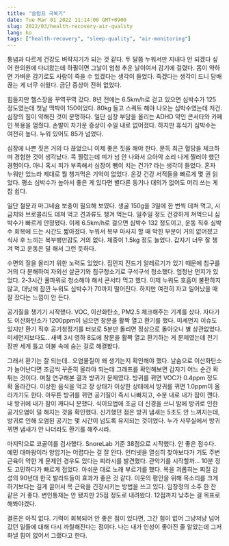 ```yaml
---
title: "슬럼프 극복기"
date: Tue Mar 01 2022 11:14:00 GMT+0900
slug: 2022/03/health-recovery-air-quality
lang: ko
tags: ["health-recovery", "sleep-quality", "air-monitoring"]
---
```


통념과 다르게 건강도 벼락치기가 되는 것 같다. 두 달쯤 누워서만 지내다 안 되겠다 싶어 한의원에 다녀왔는데 하필이면 그날이 엄청 추운 날이여서 감기에 걸렸다. 몸이 약하면 가벼운 감기로도 사람이 죽을 수 있겠다는 생각이 들었다. 죽겠다는 생각이 드니 담배 끊는 게 너무 쉬웠다. 금단 증상이 전혀 없었다.

힘들지만 헬스장을 꾸역꾸역 갔다. 8년 전에는 6.5km/h로 걷고 있으면 심박수가 125 정도였는데 첫날 맥박이 150이었다. 80kg 들고 스쿼트 해야 나오는 심박수였는데 저건. 심장의 힘이 약해진 것이 분명하다. 일단 심장 부담을 올리는 ADHD 약인 콘서타와 카페인 복용을 멈췄다. 손발이 차가운 증상이 수일 내로 없어졌다. 하지만 휴식기 심박수는 여전히 높다. 누워 있어도 85가 넘었다.

심장에 나쁜 짓은 거의 다 끊었으니 이제 좋은 짓을 해야 한다. 문득 최근 혈당을 체크하며 경험한 것이 생각났다. 콕 찔렀는데 피가 넘 안 나와서 으아악 소리 나게 찔러야 했던 경험이다. 아니 혹시 피가 부족해서 심장이 뺑이 치는 건가? 라는 생각이 들었다. 혼자 누워만 있느라 제대로 뭘 챙겨먹은 기억이 없었다. 온갖 건강 서적들을 빠르게 몇 권 읽었다. 평소 심박수가 높아서 좋은 게 있다면 별다른 동기나 대의가 없어도 머리 쓰는 게 참 쉽다.

일단 철분과 마그네슘 보충이 필요해 보였다. 생굴 150g을 3일에 한 번씩 데쳐 먹고, 시금치와 브로콜리도 데쳐 먹고 견과류도 챙겨 먹는다. 일주일 정도 건강하게 쳐먹으니 심박수가 빠르게 안정됐다. 이제 6.5km/h로 걸으면 심박수 132 정도이고, 운동 직후 심박수 회복에 드는 시간도 짧아졌다. 누워서 복부 마사지 할 때 막힌 부분이 거의 없어졌고 식사 후 느끼는 복부팽만감도 거의 없다. 체중이 1.5kg 정도 늘었다. 갑자기 너무 잘 챙겨 먹고 운동은 덜 해서 그런 듯하다.

수면의 질을 올리기 위한 노력도 있었다. 집먼지 진드기 알레르기가 있기 때문에 침구를 거의 다 분해하여 자외선 살균기와 침구청소기로 구석구석 청소했다. 엄청난 먼지가 있었다. 2-3시간 풀파워로 청소해야 해서 콘서타 먹고 했다. 이제 누워도 호흡이 불편하지 않고, 대낮에 잠깐 누워도 심박수가 70까지 떨어진다. 하지만 여전히 자고 일어났을 때 잘 잤다는 느낌이 안 든다.

공기질을 챙기기 시작했다. VOC, 이산화탄소, PM2.5 체크해주는 기계를 샀다. 자다가도 이산화탄소가 1200ppm이 넘으면 창문을 활짝 열고 환기를 했다. 미세먼지 이슈도 있지만 환기 직후 공기청정기를 터보로 5분만 돌리면 정상으로 돌아오니 별 상관없었다. 미세먼지보다도.. 새벽 3시 영하 8도에 창문을 활짝 열고 환기하는 게 문제였는데 전기장판 세게 틀고 이불 속에 숨는 걸로 해결봤다.

그래서 환기는 잘 되는데.. 오염물질이 왜 생기는지 확인해야 했다. 날숨으로 이산화탄소가 늘어난다면 조금씩 꾸준히 올라야 되는데 그래프를 확인해보면 갑자기 어느 순간 확 튀는 것이다. 며칠 연구해본 결과 방귀가 문제였다. 방귀를 뀌면 VOC가 0.4ppm 정도 확 올라간다. 이상한 음식을 먹고 장 상태가 이상한 상태에서 방귀를 뀌면 1.0ppm이 올라가기도 한다. 아무튼 방귀를 뀌면 공기질이 즉시 나빠지고, 수분 내로 내가 잠이 깬다. 내 방귀에 내가 잠이 깨다니 분했다. 식이요법에 조금 더 신경을 쓰니 밤에 방귀로 인한 공기오염이 덜 해지는 것을 확인했다. 신기했던 점은 방귀 냄새는 5초도 안 느껴지는데, 방귀로 인해 오염된 공기는 몇 시간이 넘도록 유지되는 것이었다. 누가 사무실에서 방귀 뀌면 냄새가 안 나더라도 환기를 해주시라.

마지막으로 코골이를 검사했다. SnoreLab 기준 38점으로 시작했다. 안 좋은 점수다. 예민 대마왕이라 양압기는 어렵다는 걸 잘 안다. 인터넷을 열심히 찾아보다가 기도 주변 근육이 약한 게 문제인 경우도 있다는 찌라시를 발견했다. 관악기를 시작할까... 10분 정도 고민하다가 빠르게 접었다. 아쉬운 대로 노래 부르기를 했다. 목을 괴롭히는 찌질 감성의 90년대 한국 발라드들이 효과가 좋은 것 같다. 이웃의 평안을 위해 목소리를 크게 하기보다는 길게 끌어서 목 근육을 긴장시키는 방법을 쓰고 있다. 임창정의 소주 한 잔 같은 거 좋다. 변인통제는 안 됐지만 25점 정도로 내려왔다. 12점까지 낮추는 걸 목표로 해봐야겠다.

결론은 아직 없다. 기력이 회복되어 안 좋은 점이 있다면, 그간 힘이 없어 그냥저냥 넘어갔던 일들에 대해 다시 까칠해진다는 점이다. 나는 내가 인성이 좋아진 줄 알았는데 그저 화낼 힘이 없어서 그랬다고 한다.

